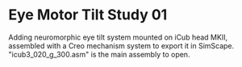 Eye Motor Tilt Study 01
=======================

Adding neuromorphic eye tilt system mounted on iCub head MKII, assembled with a Creo mechanism system to export it in SimScape.
"icub3_020_g_300.asm" is the main assembly to open.
